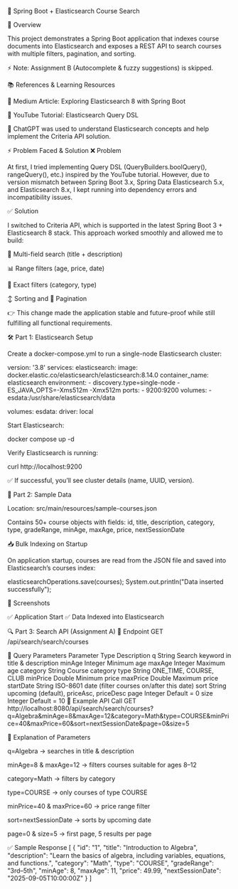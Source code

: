 📘 Spring Boot + Elasticsearch Course Search


🚀 Overview

This project demonstrates a Spring Boot application that indexes course documents into Elasticsearch and exposes a REST API to search courses with multiple filters, pagination, and sorting.

⚡ Note: Assignment B (Autocomplete & fuzzy suggestions) is skipped.

📚 References & Learning Resources

📄 Medium Article: Exploring Elasticsearch 8 with Spring Boot

🎥 YouTube Tutorial: Elasticsearch Query DSL

🤖 ChatGPT was used to understand Elasticsearch concepts and help implement the Criteria API solution.

⚡ Problem Faced & Solution
❌ Problem

At first, I tried implementing Query DSL (QueryBuilders.boolQuery(), rangeQuery(), etc.) inspired by the YouTube tutorial.
However, due to version mismatch between Spring Boot 3.x, Spring Data Elasticsearch 5.x, and Elasticsearch 8.x, I kept running into dependency errors and incompatibility issues.

✅ Solution

I switched to Criteria API, which is supported in the latest Spring Boot 3 + Elasticsearch 8 stack.
This approach worked smoothly and allowed me to build:

🔎 Multi-field search (title + description)

📊 Range filters (age, price, date)

🎯 Exact filters (category, type)

↕ Sorting and 📄 Pagination

👉 This change made the application stable and future-proof while still fulfilling all functional requirements.

🛠 Part 1: Elasticsearch Setup

Create a docker-compose.yml to run a single-node Elasticsearch cluster:

version: '3.8'
services:
  elasticsearch:
    image: docker.elastic.co/elasticsearch/elasticsearch:8.14.0
    container_name: elasticsearch
    environment:
      - discovery.type=single-node
      - ES_JAVA_OPTS=-Xms512m -Xmx512m
    ports:
      - 9200:9200
    volumes:
      - esdata:/usr/share/elasticsearch/data

volumes:
  esdata:
    driver: local


Start Elasticsearch:

docker compose up -d


Verify Elasticsearch is running:

curl http://localhost:9200


✅ If successful, you’ll see cluster details (name, UUID, version).

📂 Part 2: Sample Data

Location: src/main/resources/sample-courses.json

Contains 50+ course objects with fields:
id, title, description, category, type, gradeRange, minAge, maxAge, price, nextSessionDate

📥 Bulk Indexing on Startup

On application startup, courses are read from the JSON file and saved into Elasticsearch’s courses index:

elasticsearchOperations.save(courses);
System.out.println("Data inserted successfully");

📸 Screenshots

✅ Application Start
✅ Data Indexed into Elasticsearch

🔍 Part 3: Search API (Assignment A)
📌 Endpoint
GET  /api/search/search/courses

🔑 Query Parameters
Parameter	Type	Description
q	String	Search keyword in title & description
minAge	Integer	Minimum age
maxAge	Integer	Maximum age
category	String	Course category
type	String	ONE_TIME, COURSE, CLUB
minPrice	Double	Minimum price
maxPrice	Double	Maximum price
startDate	String	ISO-8601 date (filter courses on/after this date)
sort	String	upcoming (default), priceAsc, priceDesc
page	Integer	Default = 0
size	Integer	Default = 10
📖 Example API Call
GET http://localhost:8080/api/search/search/courses?q=Algebra&minAge=8&maxAge=12&category=Math&type=COURSE&minPrice=40&maxPrice=60&sort=nextSessionDate&page=0&size=5

🔎 Explanation of Parameters

q=Algebra → searches in title & description

minAge=8 & maxAge=12 → filters courses suitable for ages 8–12

category=Math → filters by category

type=COURSE → only courses of type COURSE

minPrice=40 & maxPrice=60 → price range filter

sort=nextSessionDate → sorts by upcoming date

page=0 & size=5 → first page, 5 results per page

✅ Sample Response
[
  {
    "id": "1",
    "title": "Introduction to Algebra",
    "description": "Learn the basics of algebra, including variables, equations, and functions.",
    "category": "Math",
    "type": "COURSE",
    "gradeRange": "3rd–5th",
    "minAge": 8,
    "maxAge": 11,
    "price": 49.99,
    "nextSessionDate": "2025-09-05T10:00:00Z"
  }
]
